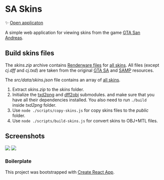 # SA Skins

✨ [Open applicaton](https://kewka.github.io/sa-skins/)

A simple web application for viewing skins from the game [GTA San Andreas](https://en.wikipedia.org/wiki/Grand_Theft_Auto:_San_Andreas).

## Build skins files

The _skins.zip_ archive contains [Renderware files](https://gtamods.com/wiki/RenderWare_binary_stream_file) for [all skins](https://wiki.sa-mp.com/wiki/Skins:All). All files (except _cj.dff_ and _cj.txd_) are taken from the original [GTA SA](https://en.wikipedia.org/wiki/Grand_Theft_Auto:_San_Andreas) and [SAMP](https://www.sa-mp.com/) resources.

The _src/data/skins.json_ file contains an array of [all skins](https://wiki.sa-mp.com/wiki/Skins:All).

1. Extract _skins.zip_ to the _skins_ folder.
2. Initialize the [txd2png](https://github.com/Kewka/txd2png) and [dff2obj](https://github.com/Kewka/dff2obj) submodules. and make sure that you have all their dependencies installed. You also need to run `./build` inside _txd2png_ folder.
3. Use `node ./scripts/copy-skins.js` for copy skins files to the _public_ folder.
4. Use `node ./scripts/build-skins.js` for convert skins to OBJ+MTL files.

## Screenshots

![](https://i.imgur.com/SVX7eSh.png)
![](https://i.imgur.com/Fn6pGDg.png)

### Boilerplate

This project was bootstrapped with [Create React App](https://github.com/facebook/create-react-app).
